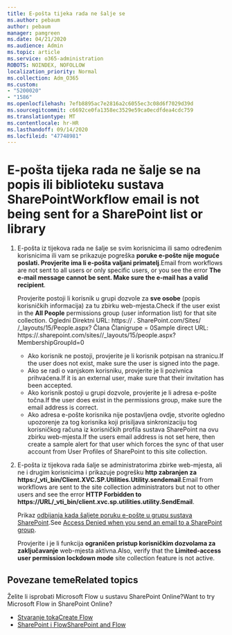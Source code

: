 ```yaml
---
title: E-pošta tijeka rada ne šalje se
ms.author: pebaum
author: pebaum
manager: pamgreen
ms.date: 04/21/2020
ms.audience: Admin
ms.topic: article
ms.service: o365-administration
ROBOTS: NOINDEX, NOFOLLOW
localization_priority: Normal
ms.collection: Adm_O365
ms.custom:
- "5200020"
- "1586"
ms.openlocfilehash: 7efb8895ac7e2816a2c6055ec3c08d6f7029d39d
ms.sourcegitcommit: c6692ce0fa1358ec3529e59ca0ecdfdea4cdc759
ms.translationtype: MT
ms.contentlocale: hr-HR
ms.lasthandoff: 09/14/2020
ms.locfileid: "47748981"
---
```

# <a name="workflow-email-is-not-being-sent-for-a-sharepoint-list-or-library"></a><span data-ttu-id="5f275-102">E-pošta tijeka rada ne šalje se na popis ili biblioteku sustava SharePoint</span><span class="sxs-lookup"><span data-stu-id="5f275-102">Workflow email is not being sent for a SharePoint list or library</span></span>

1. <span data-ttu-id="5f275-103">E-pošta iz tijekova rada ne šalje se svim korisnicima ili samo određenim korisnicima ili vam se prikazuje pogreška **poruke e-pošte nije moguće poslati. Provjerite ima li e-pošta valjani primatelj**.</span><span class="sxs-lookup"><span data-stu-id="5f275-103">Email from workflows are not sent to all users or only specific users, or you see the error **The e-mail message cannot be sent. Make sure the e-mail has a valid recipient**.</span></span>

    <span data-ttu-id="5f275-104">Provjerite postoji li korisnik u grupi dozvole za **sve osobe** (popis korisničkih informacija) za tu zbirku web-mjesta.</span><span class="sxs-lookup"><span data-stu-id="5f275-104">Check if the user exist in the **All People** permissions group (user information list) for that site collection.</span></span>  <span data-ttu-id="5f275-105">Ogledni Direktni URL: https:// <tenant> . SharePoint.com/Sites/ <sitename> /_layouts/15/People.aspx? Člana Članigrupe = 0</span><span class="sxs-lookup"><span data-stu-id="5f275-105">Sample direct URL: https://<tenant>.sharepoint.com/sites/<sitename>/_layouts/15/people.aspx?MembershipGroupId=0</span></span>

    - <span data-ttu-id="5f275-106">Ako korisnik ne postoji, provjerite je li korisnik potpisan na stranicu.</span><span class="sxs-lookup"><span data-stu-id="5f275-106">If the user does not exist, make sure the user is signed into the page.</span></span> 
    - <span data-ttu-id="5f275-107">Ako se radi o vanjskom korisniku, provjerite je li pozivnica prihvaćena.</span><span class="sxs-lookup"><span data-stu-id="5f275-107">If it is an external user, make sure that their invitation has been accepted.</span></span>
    - <span data-ttu-id="5f275-108">Ako korisnik postoji u grupi dozvole, provjerite je li adresa e-pošte točna.</span><span class="sxs-lookup"><span data-stu-id="5f275-108">If the user does exist in the permissions group, make sure the email address is correct.</span></span>
    - <span data-ttu-id="5f275-109">Ako adresa e-pošte korisnika nije postavljena ovdje, stvorite ogledno upozorenje za tog korisnika koji prisiljava sinkronizaciju tog korisničkog računa iz korisničkih profila sustava SharePoint na ovu zbirku web-mjesta.</span><span class="sxs-lookup"><span data-stu-id="5f275-109">If the users email address is not set here, then create a sample alert for that user which forces the sync of that user account from User Profiles of SharePoint to this site collection.</span></span>
 
2. <span data-ttu-id="5f275-110">E-pošta iz tijekova rada šalje se administratorima zbirke web-mjesta, ali ne i drugim korisnicima i prikazuje pogrešku **http zabranjen za <span>https:</span>/_vti_bin/Client.XVC.SP.Utilities.Utility.sendemail**.</span><span class="sxs-lookup"><span data-stu-id="5f275-110">Email from workflows are sent to the site collection administrators but not to other users and see the error **HTTP Forbidden to <span>https:</span>//URL/_vti_bin/client.xvc.sp.utilities.utility.SendEmail**.</span></span>
 

    <span data-ttu-id="5f275-111">Prikaz [odbijanja kada šaljete poruku e-pošte u grupu sustava SharePoint](https://docs.microsoft.com/sharepoint/support/sharing-and-permissions/access-denied-when-send-an-email-to-groups).</span><span class="sxs-lookup"><span data-stu-id="5f275-111">See [Access Denied when you send an email to a SharePoint group](https://docs.microsoft.com/sharepoint/support/sharing-and-permissions/access-denied-when-send-an-email-to-groups).</span></span>

    <span data-ttu-id="5f275-112">Provjerite i je li funkcija **ograničen pristup korisničkim dozvolama za zaključavanje** web-mjesta aktivna.</span><span class="sxs-lookup"><span data-stu-id="5f275-112">Also, verify that the **Limited-access user permission lockdown mode** site collection feature is not active.</span></span>


## <a name="related-topics"></a><span data-ttu-id="5f275-113">Povezane teme</span><span class="sxs-lookup"><span data-stu-id="5f275-113">Related topics</span></span>
<span data-ttu-id="5f275-114">Želite li isprobati Microsoft Flow u sustavu SharePoint Online?</span><span class="sxs-lookup"><span data-stu-id="5f275-114">Want to try Microsoft Flow in SharePoint Online?</span></span>
- [<span data-ttu-id="5f275-115">Stvaranje toka</span><span class="sxs-lookup"><span data-stu-id="5f275-115">Create Flow</span></span>](https://support.office.com/article/Create-a-flow-for-a-list-or-library-in-SharePoint-Online-or-OneDrive-for-Business-a9c3e03b-0654-46af-a254-20252e580d01) 
- [<span data-ttu-id="5f275-116">SharePoint i Flow</span><span class="sxs-lookup"><span data-stu-id="5f275-116">SharePoint and Flow</span></span>](https://flow.microsoft.com/blog/sharepoint-and-flow/) 


